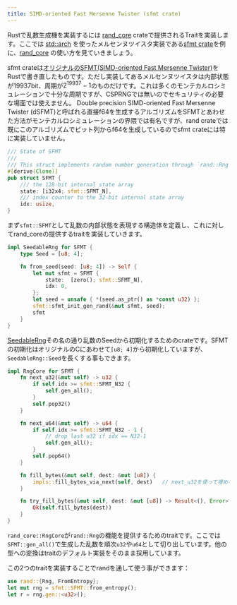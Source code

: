 ```yaml
---
title: SIMD-oriented Fast Mersenne Twister (sfmt crate)
---
```


Rustで乱数生成機を実装するには [rand_core][rand_core] crateで提供されるTraitを実装します。ここでは [std::arch](https://doc.rust-lang.org/core/arch/x86_64/index.html) を使ったメルセンヌツイスタ実装である[sfmt crate](https://github.com/rust-math/rust-sfmt)を例に、[rand_core][rand_core] の使い方を見ていきましょう。

[rand_core]: https://docs.rs/rand_core/0.6.0/rand_core/

sfmt crateは[オリジナルのSFMT(SIMD-oriented Fast Mersenne Twister)](http://www.math.sci.hiroshima-u.ac.jp/~m-mat/MT/SFMT/)をRustで書き直したものです。ただし実装してあるメルセンヌツイスタは内部状態が19937bit、周期が$2^{19937}-1$のものだけです。これは多くのモンテカルロシミュレーションで十分な周期ですが、CSPRNGでは無いのでセキュリティの必要な場面では使えません。
Double precision SIMD-oriented Fast Mersenne Twister (dSFMT)と呼ばれる直接f64を生成するアルゴリズムをSFMTとあわせた方法がモンテカルロシミュレーションの界隈では有名ですが、rand crateでは既にこのアルゴリズムでビット列からf64を生成しているのでsfmt crateには特に実装していません。

```rust
/// State of SFMT
///
/// This struct implements random number generation through `rand::Rng`.
#[derive(Clone)]
pub struct SFMT {
    /// the 128-bit internal state array
    state: [i32x4; sfmt::SFMT_N],
    /// index counter to the 32-bit internal state array
    idx: usize,
}
```

まず`sfmt::SFMT`として乱数の内部状態を表現する構造体を定義し、これに対してrand_coreの提供するtraitを実装していきます。

```rust
impl SeedableRng for SFMT {
    type Seed = [u8; 4];

    fn from_seed(seed: [u8; 4]) -> Self {
        let mut sfmt = SFMT {
            state:  [zero(); sfmt::SFMT_N],
            idx: 0,
        };
        let seed = unsafe { *(seed.as_ptr() as *const u32) };
        sfmt::sfmt_init_gen_rand(&mut sfmt, seed);
        sfmt
    }
}
```

[SeedableRng](https://rust-random.github.io/rand/rand_core/trait.SeedableRng.html)その名の通り乱数のSeedから初期化するためのcrateです。SFMTの初期化はオリジナルのCにあわせて`[u8; 4]`から初期化していますが、`SeedableRng::Seed`を長くする事もできます。

```rust
impl RngCore for SFMT {
    fn next_u32(&mut self) -> u32 {
        if self.idx >= sfmt::SFMT_N32 {
            self.gen_all();
        }
        self.pop32()
    }

    fn next_u64(&mut self) -> u64 {
        if self.idx >= sfmt::SFMT_N32 - 1 {
            // drop last u32 if idx == N32-1
            self.gen_all();
        }
        self.pop64()
    }

    fn fill_bytes(&mut self, dest: &mut [u8]) {
        impls::fill_bytes_via_next(self, dest)   // next_u32を使って埋める
    }

    fn try_fill_bytes(&mut self, dest: &mut [u8]) -> Result<(), Error> {
        Ok(self.fill_bytes(dest))
    }
}
```

`rand_core::RngCore`が`rand::Rng`の機能を提供するためのtraitです。ここでは`SFMT::gen_all()`で生成した乱数を順次`u32`や`u64`として切り出しています。他の型への変換はtraitのデフォルト実装をそのまま採用しています。

この2つのtraitを実装することでrandを通して使う事ができます：

```rust
use rand::{Rng, FromEntropy};
let mut rng = sfmt::SFMT::from_entropy();
let r = rng.gen::<u32>();
```
